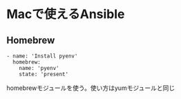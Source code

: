 # Macで使えるAnsible

## Homebrew


```
- name: 'Install pyenv'
  homebrew:
    name: 'pyenv'
    state: 'present'
```

homebrewモジュールを使う。使い方はyumモジュールと同じ
